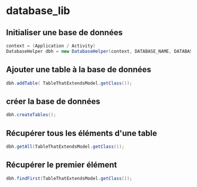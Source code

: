 database_lib
============

## Initialiser une base de données

```java
context = (Application / Activity)
DatabaseHelper dbh = new DatabaseHelper(context, DATABASE_NAME, DATABASE_VERSION);
``` 

## Ajouter une table à la base de données
```java
dbh.addTable( TableThatExtendsModel.getClass());
```
## créer la base de données
```java
dbh.createTables();
```
## Récupérer tous les éléments d'une table
```java
dbh.getAll(TableThatExtendsModel.getClass());
```

## Récupérer le premier élément
```java
dbh.findFirst(TableThatExtendsModel.getClass());
```
